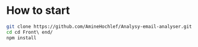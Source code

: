 # How to start

```bash
git clone https://github.com/AmineHochlef/Analysy-email-analyser.git
cd cd Front\ end/
npm install
```